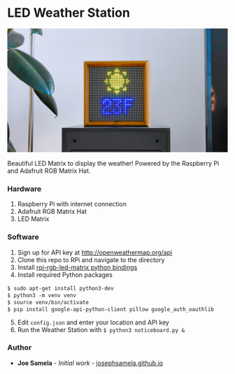 # LED Weather Station

![LED Matrix](photos/LEDMatrix.jpg?raw=true "LED Matrix")

Beautiful LED Matrix to display the weather! Powered by the Raspberry Pi and Adafruit RGB Matrix Hat.

### Hardware
  1. Raspberry Pi with internet connection
  2. Adafruit RGB Matrix Hat
  3. LED Matrix

### Software
  1. Sign up for API key at http://openweathermap.org/api
  2. Clone this repo to RPi and navigate to the directory
  3. Install [rpi-rgb-led-matrix python bindings](https://github.com/hzeller/rpi-rgb-led-matrix/blob/master/bindings/python/README.md)
  4. Install required Python packages
  ```
  $ sudo apt-get install python3-dev
  $ python3 -m venv venv
  $ source venv/bin/activate
  $ pip install google-api-python-client pillow google_auth_oauthlib
  ```
  5. Edit `config.json` and enter your location and API key
  6. Run the Weather Station with `$ python3 noticeboard.py &`

### Author
* **Joe Samela** - *Initial work* - [josephsamela.github.io](https://josephsamela.github.io/)

